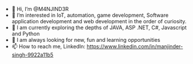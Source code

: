 - 👋 Hi, I’m @M4NJIND3R
- 👀 I’m interested in IoT, automation, game development, Software application development and web development in the order of curiosity.
- 🌱 I am currently exploring the depths of JAVA, ASP .NET, C#, Javascript and Python
- 💞️ I am always looking for new, fun and learning opportunities
- 📫 How to reach me, LinkedIn: https://www.linkedin.com/in/manjinder-singh-9922a11b5 

<!---
M4NJIND3R/M4NJIND3R is a ✨ special ✨ repository because its `README.md` (this file) appears on your GitHub profile.
You can click the Preview link to take a look at your changes.
--->
